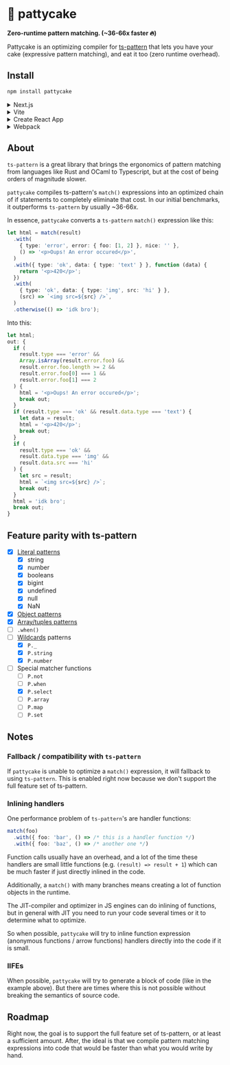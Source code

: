# 🎂 pattycake

**Zero-runtime pattern matching. (~36-66x faster 🔥)**

Pattycake is an optimizing compiler for [ts-pattern](https://github.com/gvergnaud/ts-pattern) that lets you have your cake (expressive pattern matching), and eat it too (zero runtime overhead).

## Install

```bash
npm install pattycake
```

<details>
  <summary>Next.js</summary>

```js
// next.config.js
const pattycake = require('pattycake');

module.exports = pattycake.next({
  // your next.js config
});
```

</details>

<details>
  <summary>Vite</summary>

```js
// vite.config.js
import { defineConfig } from 'vite';
import pattycake from 'pattycake';

export default defineConfig({
  plugins: [pattycake.vite()],
});
```

</details>

<details>
  <summary>Create React App</summary>

```js
const pattycake = require('pattycake');

module.exports = {
  webpack: {
    plugins: { add: [pattycake.webpack()] },
  },
};
```

</details>

<details>
  <summary>Webpack</summary>

```js
const pattycake = require('pattycake');

module.exports = {
  plugins: [pattycake.webpack()],
};
```

</details>

## About

`ts-pattern` is a great library that brings the ergonomics of pattern matching from languages like Rust and OCaml to Typescript, but at the cost of being orders of magnitude slower.

`pattycake` compiles ts-pattern's `match()` expressions into an optimized chain of if statements to completely eliminate that cost. In our initial benchmarks, it outperforms `ts-pattern` by usually ~36-66x.

In essence, `pattycake` converts a `ts-pattern` `match()` expression like this:

```typescript
let html = match(result)
  .with(
    { type: 'error', error: { foo: [1, 2] }, nice: '' },
    () => '<p>Oups! An error occured</p>',
  )
  .with({ type: 'ok', data: { type: 'text' } }, function (data) {
    return '<p>420</p>';
  })
  .with(
    { type: 'ok', data: { type: 'img', src: 'hi' } },
    (src) => `<img src=${src} />`,
  )
  .otherwise(() => 'idk bro');
```

Into this:

```typescript
let html;
out: {
  if (
    result.type === 'error' &&
    Array.isArray(result.error.foo) &&
    result.error.foo.length >= 2 &&
    result.error.foo[0] === 1 &&
    result.error.foo[1] === 2
  ) {
    html = '<p>Oups! An error occured</p>';
    break out;
  }
  if (result.type === 'ok' && result.data.type === 'text') {
    let data = result;
    html = '<p>420</p>';
    break out;
  }
  if (
    result.type === 'ok' &&
    result.data.type === 'img' &&
    result.data.src === 'hi'
  ) {
    let src = result;
    html = `<img src=${src} />`;
    break out;
  }
  html = 'idk bro';
  break out;
}
```

## Feature parity with ts-pattern

- [x] [Literal patterns](https://github.com/gvergnaud/ts-pattern#literals)
  - [x] string
  - [x] number
  - [x] booleans
  - [x] bigint
  - [x] undefined
  - [x] null
  - [x] NaN
- [x] [Object patterns](https://github.com/gvergnaud/ts-pattern#objects)
- [x] [Array/tuples patterns](https://github.com/gvergnaud/ts-pattern#tuples-arrays)
- [ ] `.when()`
- [ ] [Wildcards](https://github.com/gvergnaud/ts-pattern#wildcards) patterns
  - [x] `P._`
  - [x] `P.string`
  - [x] `P.number`
- [ ] Special matcher functions
  - [ ] `P.not`
  - [ ] `P.when`
  - [x] `P.select`
  - [ ] `P.array`
  - [ ] `P.map`
  - [ ] `P.set`

## Notes

### Fallback / compatibility with `ts-pattern`

If `pattycake` is unable to optimize a `match()` expression, it will fallback to using `ts-pattern`. This is enabled right now because we don't support the full feature set of ts-pattern.

### Inlining handlers

One performance problem of `ts-pattern`'s are handler functions:

```typescript
match(foo)
  .with({ foo: 'bar', () => /* this is a handler function */)
  .with({ foo: 'baz', () => /* another one */)
```

Function calls usually have an overhead, and a lot of the time these handlers are small little functions (e.g. `(result) => result + 1`) which can be much faster if just directly inlined in the code.

Additionally, a `match()` with many branches means creating a lot of function objects in the runtime.

The JIT-compiler and optimizer in JS engines can do inlining of functions, but in general with JIT you need to run your code several times or it to determine what to optimize.

So when possible, `pattycake` will try to inline function expression (anonymous functions / arrow functions) handlers directly into the code if it is small.

### IIFEs

When possible, `pattycake` will try to generate a block of code (like in the example above). But there are times where this is not possible without breaking the semantics of source code.

## Roadmap

Right now, the goal is to support the full feature set of ts-pattern, or at least a sufficient amount. After, the ideal is
that we compile pattern matching expressions into code that would be faster than what you would write by hand.
